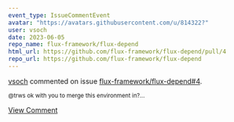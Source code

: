 ```yaml
---
event_type: IssueCommentEvent
avatar: "https://avatars.githubusercontent.com/u/814322?"
user: vsoch
date: 2023-06-05
repo_name: flux-framework/flux-depend
html_url: https://github.com/flux-framework/flux-depend/pull/4
repo_url: https://github.com/flux-framework/flux-depend
---
```


<a href='https://github.com/vsoch' target='_blank'>vsoch</a> commented on issue <a href='https://github.com/flux-framework/flux-depend/pull/4' target='_blank'>flux-framework/flux-depend#4</a>.

<small>@trws ok with you to merge this environment in?...</small>

<a href='https://github.com/flux-framework/flux-depend/pull/4' target='_blank'>View Comment</a>